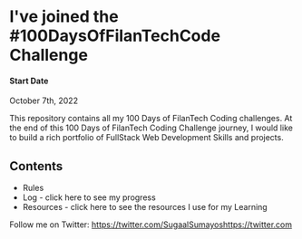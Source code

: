 # I've joined the #100DaysOfFilanTechCode Challenge

#### Start Date
October 7th, 2022

This repository contains all my 100 Days of FilanTech Coding challenges. At the end of this 100 Days of FilanTech Coding Challenge journey, I would like to build a rich portfolio of FullStack Web Development Skills and projects.

## Contents

* Rules
* Log - click here to see my progress
* Resources - click here to see the resources I use for my Learning


Follow me on Twitter: https://twitter.com/SugaalSumayoshttps://twitter.com
